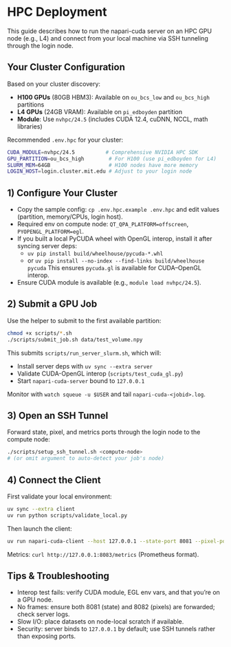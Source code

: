 # HPC Deployment

This guide describes how to run the napari-cuda server on an HPC GPU node (e.g., L4) and connect from your local machine via SSH tunneling through the login node.

## Your Cluster Configuration

Based on your cluster discovery:
- **H100 GPUs** (80GB HBM3): Available on `ou_bcs_low` and `ou_bcs_high` partitions
- **L4 GPUs** (24GB VRAM): Available on `pi_edboyden` partition  
- **Module**: Use `nvhpc/24.5` (includes CUDA 12.4, cuDNN, NCCL, math libraries)

Recommended `.env.hpc` for your cluster:
```bash
CUDA_MODULE=nvhpc/24.5          # Comprehensive NVIDIA HPC SDK
GPU_PARTITION=ou_bcs_high        # For H100 (use pi_edboyden for L4)
SLURM_MEM=64GB                   # H100 nodes have more memory
LOGIN_HOST=login.cluster.mit.edu # Adjust to your login node
```

## 1) Configure Your Cluster
- Copy the sample config: `cp .env.hpc.example .env.hpc` and edit values (partition, memory/CPUs, login host).
- Required env on compute node: `QT_QPA_PLATFORM=offscreen`, `PYOPENGL_PLATFORM=egl`.
- If you built a local PyCUDA wheel with OpenGL interop, install it after syncing server deps:
  - `uv pip install build/wheelhouse/pycuda-*.whl`
  - or `uv pip install --no-index --find-links build/wheelhouse pycuda`
  This ensures `pycuda.gl` is available for CUDA–OpenGL interop.
- Ensure CUDA module is available (e.g., `module load nvhpc/24.5`).

## 2) Submit a GPU Job
Use the helper to submit to the first available partition:

```bash
chmod +x scripts/*.sh
./scripts/submit_job.sh data/test_volume.npy
```

This submits `scripts/run_server_slurm.sh`, which will:
- Install server deps with `uv sync --extra server`
- Validate CUDA-OpenGL interop (`scripts/test_cuda_gl.py`)
- Start `napari-cuda-server` bound to `127.0.0.1`

Monitor with `watch squeue -u $USER` and tail `napari-cuda-<jobid>.log`.

## 3) Open an SSH Tunnel
Forward state, pixel, and metrics ports through the login node to the compute node:

```bash
./scripts/setup_ssh_tunnel.sh <compute-node>
# (or omit argument to auto-detect your job's node)
```

## 4) Connect the Client
First validate your local environment:

```bash
uv sync --extra client
uv run python scripts/validate_local.py
```

Then launch the client:

```bash
uv run napari-cuda-client --host 127.0.0.1 --state-port 8081 --pixel-port 8082
```

Metrics: `curl http://127.0.0.1:8083/metrics` (Prometheus format).

## Tips & Troubleshooting
- Interop test fails: verify CUDA module, EGL env vars, and that you’re on a GPU node.
- No frames: ensure both 8081 (state) and 8082 (pixels) are forwarded; check server logs.
- Slow I/O: place datasets on node-local scratch if available.
- Security: server binds to `127.0.0.1` by default; use SSH tunnels rather than exposing ports.
